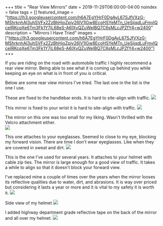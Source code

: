 +++
title =  "Rear View Mirrors"
date = 2019-11-29T06:00:00-04:00
noindex = false
tags = []
featured_image = "https://lh3.googleusercontent.com/h6A7EgYHrF0DgAyL67SJfVXzG-MShrknhAI3uhSVFx2ZzBhHioZpiy26lV1lGw8EcoHSYeMTn_UeSijqdLuFmvlQceIRKcqXe6Tm3Fk1Y7jL68eS-A6IXyQZuWeIBQ7C6sMLcJPZfY4=w2400"
description = "Mirrors I Have Tried"
images = ["https://lh3.googleusercontent.com/h6A7EgYHrF0DgAyL67SJfVXzG-MShrknhAI3uhSVFx2ZzBhHioZpiy26lV1lGw8EcoHSYeMTn_UeSijqdLuFmvlQceIRKcqXe6Tm3Fk1Y7jL68eS-A6IXyQZuWeIBQ7C6sMLcJPZfY4=w2400"]
+++

If you are riding on the road with automobile traffic I highly recommend a rear view mirror. Being able to see what it is coming up behind you while keeping an eye on what is in front of you is critical.

Below are some rear view mirrors I've tried. The last one in the list is the one I use.

These are fixed to the handlebar ends. It is hard to site-align with traffic.
<a href='https://lh3.googleusercontent.com/sByy0sKoxEO5O3_zWNOw9RpqzWBfpgMI8aJazAreuuVPIDo0uWpIaXigjZvodpE3PrYEikPGlfajnMvJfwCg1-gOhH6BdIWD4as5gr5jP_pMuHsqGJtNyx1SmWHuHXRUD9dd6EPCxCY=w2400'><img src='https://lh3.googleusercontent.com/sByy0sKoxEO5O3_zWNOw9RpqzWBfpgMI8aJazAreuuVPIDo0uWpIaXigjZvodpE3PrYEikPGlfajnMvJfwCg1-gOhH6BdIWD4as5gr5jP_pMuHsqGJtNyx1SmWHuHXRUD9dd6EPCxCY=w2400'></a>


This mirror is fixed to your wrist it is hard to site-align with traffic.
<a href='https://lh3.googleusercontent.com/SZpcQl1wtjGW4_NFyeutAKbIMxMU_YNuO9BWLZOV41Tr01PLcSqVd8LOszOCFMm3fItADMj6VO6X_vREaUjSE3UziNAbIlj6wGA1NjtCNyhgoFQ2oIYwHLKGneHhGIgpTS7TbUUDOAY=w2400'><img src='https://lh3.googleusercontent.com/SZpcQl1wtjGW4_NFyeutAKbIMxMU_YNuO9BWLZOV41Tr01PLcSqVd8LOszOCFMm3fItADMj6VO6X_vREaUjSE3UziNAbIlj6wGA1NjtCNyhgoFQ2oIYwHLKGneHhGIgpTS7TbUUDOAY=w2400'></a>


The mirror on this one was too small for my liking. Wasn't thrilled with the Velcro attachment either.  
<a href='https://lh3.googleusercontent.com/6yxAMD6DBLmaCIU7VC-s7jb_WotfeinYi57-yzFiFIHsiTkiFXuqRduK82S5wt4HTVSHoBD9gHdtWnbIzTsJD5F_EOpBve24na76rAPZC1clQexcP8qyEPyXPA6K_2yXFO36IuwcXJg=w2400'><img src='https://lh3.googleusercontent.com/6yxAMD6DBLmaCIU7VC-s7jb_WotfeinYi57-yzFiFIHsiTkiFXuqRduK82S5wt4HTVSHoBD9gHdtWnbIzTsJD5F_EOpBve24na76rAPZC1clQexcP8qyEPyXPA6K_2yXFO36IuwcXJg=w2400'></a>


This one attaches to your eyeglasses. Seemed to close to my eye, blocking my forward vision. There are time I don't wear eyeglasses. Like when they are covered in sweat and dirt.
<a href='https://lh3.googleusercontent.com/nBDocN3v1wioykQMGQbbM0ifzumObnYs9QKs50nL7fKklBrXs8_10url1qqT1giP4GZ6bjlY6JrZuqsuJti2C0UNVrZIZVCNS8nueZdgf_4oPjZ-H_8lqa2UEDS5jHoTI3Un1EmiFgc=w2400'><img src='https://lh3.googleusercontent.com/nBDocN3v1wioykQMGQbbM0ifzumObnYs9QKs50nL7fKklBrXs8_10url1qqT1giP4GZ6bjlY6JrZuqsuJti2C0UNVrZIZVCNS8nueZdgf_4oPjZ-H_8lqa2UEDS5jHoTI3Un1EmiFgc=w2400'></a>

This is the one I've used for several years. It attaches to your helmet with cable zip ties. The mirror is large enough for a good view of traffic. It takes a while to align so that it doesn't block your forward view.

I've replaced mine a couple of times over the years when the mirror looses its reflective qualities due to water, dirt, and abrasions. It is way over priced but considering it lasts a year or more and it is vital to my safety it is worth it.
<a href='https://lh3.googleusercontent.com/kD96dLLlSiSSVnMQkhRIwjcjizz1YTL0oDFkejMeFLNPoLsreKTgi43FO26RGOgLHRs8l2Dpe3oFvcEtmNcUG_z71CMPAZqFEP8NiScGc2kNPqqRb5-c9lIkyovMgbu8nOTt2c2bfKc=w2400'><img src='https://lh3.googleusercontent.com/kD96dLLlSiSSVnMQkhRIwjcjizz1YTL0oDFkejMeFLNPoLsreKTgi43FO26RGOgLHRs8l2Dpe3oFvcEtmNcUG_z71CMPAZqFEP8NiScGc2kNPqqRb5-c9lIkyovMgbu8nOTt2c2bfKc=w2400'></a>


Side view of my helmet
<a href='https://lh3.googleusercontent.com/h6A7EgYHrF0DgAyL67SJfVXzG-MShrknhAI3uhSVFx2ZzBhHioZpiy26lV1lGw8EcoHSYeMTn_UeSijqdLuFmvlQceIRKcqXe6Tm3Fk1Y7jL68eS-A6IXyQZuWeIBQ7C6sMLcJPZfY4=w2400'><img src='https://lh3.googleusercontent.com/h6A7EgYHrF0DgAyL67SJfVXzG-MShrknhAI3uhSVFx2ZzBhHioZpiy26lV1lGw8EcoHSYeMTn_UeSijqdLuFmvlQceIRKcqXe6Tm3Fk1Y7jL68eS-A6IXyQZuWeIBQ7C6sMLcJPZfY4=w2400'></a>


I added highway department grade reflective tape on the back of the mirror and all over my helmet.
<a href='https://lh3.googleusercontent.com/vyE_PF_xhkc8QEpxRDEO6_ApeAXsxfMJzYY9tPeUd6oB7iQ3cQD0RuC2KNj5NH-zGK4whMrgyhqdo7YGlQnBMrChWYOICyKwwkDohv0jzcDTtQj_kEdSJGdMtiu8NrI9CVtTDS3D-vE=w2400'><img src='https://lh3.googleusercontent.com/vyE_PF_xhkc8QEpxRDEO6_ApeAXsxfMJzYY9tPeUd6oB7iQ3cQD0RuC2KNj5NH-zGK4whMrgyhqdo7YGlQnBMrChWYOICyKwwkDohv0jzcDTtQj_kEdSJGdMtiu8NrI9CVtTDS3D-vE=w2400'></a>
